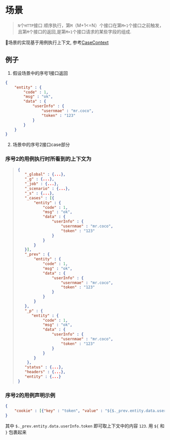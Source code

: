 # 场景

> `N`个`HTTP`接口 顺序执行，第`M`（M+1<=N）个接口在第`M+1`个接口之前触发，且第`M`个接口的返回,是第`M+1`个接口请求的某些字段的组成.

场景的实现基于用例执行上下文, 参考[CaseContext](./context.md)

## 例子

1. 假设场景中的序号1接口返回
```json
{
    "entity" : {
        "code" : 1,
        "msg" : "ok",
        "data" : {
            "userInfo" : {
                "usernmae" : "mr.coco",
                "token" : "123"
            }
        }
    }
}
```
2. 场景中的序号2接口case部分

### 序号2的用例执行时所看到的上下文为
>```json
>{
>    "_global" : {...},
>    "_g" : {...},
>    "_job" : {...},
>    "_scenario" : {...},
>    "_s" : {...},
>    "_cases" : [{ 
>        "entity" : {
>            "code" : 1,
>            "msg" : "ok",
>            "data" : {
>                "userInfo" : {
>                    "usernmae" : "mr.coco",
>                    "token" : "123"
>                }
>            }
>        }
>    }],
>    "_prev" : { 
>        "entity" : {
>            "code" : 1,
>            "msg" : "ok",
>            "data" : {
>                "userInfo" : {
>                    "usernmae" : "mr.coco",
>                    "token" : "123"
>                }
>            }
>        }
>    },
>    "_p" : {
>       "entity" : {
>            "code" : 1,
>            "msg" : "ok",
>            "data" : {
>                "userInfo" : {
>                    "usernmae" : "mr.coco",
>                    "token" : "123"
>                }
>            }
>        }
>     },
>    "status" : {...},
>    "headers" : {...},
>    "entity" : {...}
>}
>```

### 序号2的用例声明示例
```json
{
    "cookie" : [{"key" : "token", "value" : "${$._prev.entity.data.userInfo.token}"}]
}
```
其中 `$._prev.entity.data.userInfo.token` 即可取上下文中的内容 `123`. 用 `${` 和 `}` 包裹起来

